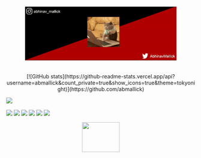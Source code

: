 <p align="center">
  <img src="https://github.com/abmallick/abmallick/blob/main/assets/header.gif" width="80%" height="40%" />
  <br><br>
</p>
<p align="center">
[![GitHub stats](https://github-readme-stats.vercel.app/api?username=abmallick&count_private=true&show_icons=true&theme=tokyonight)](https://github.com/abmallick)

[![](https://github-readme-streak-stats.herokuapp.com/?user=abmallick&theme=dark)](https://github.com/abmallick)

![](https://img.shields.io/badge/OS-MacOS-informational?style=flat&logo=mac&logoColor=white&color=2bbc8a)
![](https://img.shields.io/badge/Code-Python-informational?style=flat&logo=python&logoColor=white&color=2bbc8a)
![](https://img.shields.io/badge/Code-Swift-informational?style=flat&logo=swift&logoColor=white&color=2bbc8a)
![](https://img.shields.io/badge/Code-Dart-informational?style=flat&logo=dart&logoColor=white&color=2bbc8a)
![](https://img.shields.io/badge/Code-Java-informational?style=flat&logo=java&logoColor=white&color=2bbc8a)
![](https://img.shields.io/badge/Code-JS-informational?style=flat&logo=javascript&logoColor=white&color=2bbc8a)
</p>

<p align="center">
  <img src="https://media.giphy.com/media/3ohs4f2bZ4jSd2q5tS/giphy.gif" width="100" height="80" />
</p>
